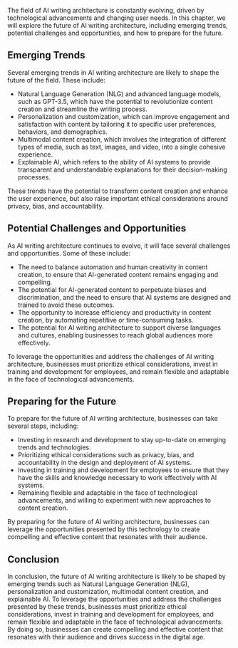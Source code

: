 

The field of AI writing architecture is constantly evolving, driven by technological advancements and changing user needs. In this chapter, we will explore the future of AI writing architecture, including emerging trends, potential challenges and opportunities, and how to prepare for the future.

Emerging Trends
---------------

Several emerging trends in AI writing architecture are likely to shape the future of the field. These include:

* Natural Language Generation (NLG) and advanced language models, such as GPT-3.5, which have the potential to revolutionize content creation and streamline the writing process.
* Personalization and customization, which can improve engagement and satisfaction with content by tailoring it to specific user preferences, behaviors, and demographics.
* Multimodal content creation, which involves the integration of different types of media, such as text, images, and video, into a single cohesive experience.
* Explainable AI, which refers to the ability of AI systems to provide transparent and understandable explanations for their decision-making processes.

These trends have the potential to transform content creation and enhance the user experience, but also raise important ethical considerations around privacy, bias, and accountability.

Potential Challenges and Opportunities
--------------------------------------

As AI writing architecture continues to evolve, it will face several challenges and opportunities. Some of these include:

* The need to balance automation and human creativity in content creation, to ensure that AI-generated content remains engaging and compelling.
* The potential for AI-generated content to perpetuate biases and discrimination, and the need to ensure that AI systems are designed and trained to avoid these outcomes.
* The opportunity to increase efficiency and productivity in content creation, by automating repetitive or time-consuming tasks.
* The potential for AI writing architecture to support diverse languages and cultures, enabling businesses to reach global audiences more effectively.

To leverage the opportunities and address the challenges of AI writing architecture, businesses must prioritize ethical considerations, invest in training and development for employees, and remain flexible and adaptable in the face of technological advancements.

Preparing for the Future
------------------------

To prepare for the future of AI writing architecture, businesses can take several steps, including:

* Investing in research and development to stay up-to-date on emerging trends and technologies.
* Prioritizing ethical considerations such as privacy, bias, and accountability in the design and deployment of AI systems.
* Investing in training and development for employees to ensure that they have the skills and knowledge necessary to work effectively with AI systems.
* Remaining flexible and adaptable in the face of technological advancements, and willing to experiment with new approaches to content creation.

By preparing for the future of AI writing architecture, businesses can leverage the opportunities presented by this technology to create compelling and effective content that resonates with their audience.

Conclusion
----------

In conclusion, the future of AI writing architecture is likely to be shaped by emerging trends such as Natural Language Generation (NLG), personalization and customization, multimodal content creation, and explainable AI. To leverage the opportunities and address the challenges presented by these trends, businesses must prioritize ethical considerations, invest in training and development for employees, and remain flexible and adaptable in the face of technological advancements. By doing so, businesses can create compelling and effective content that resonates with their audience and drives success in the digital age.
